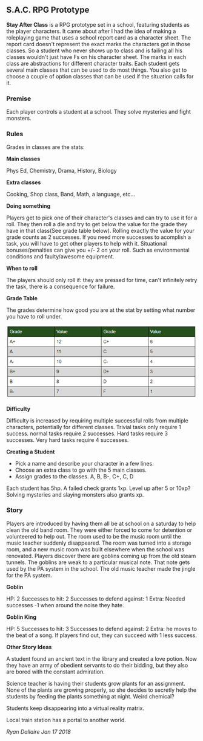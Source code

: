 ## S.A.C. RPG Prototype

**Stay After Class** is a RPG prototype set in a school, featuring students as the player characters. It came about after I had the idea of making a roleplaying game that uses a school report card as a character sheet. The report card doesn't represent the exact marks the characters got in those classes. So a student who never shows up to class and is failing all his classes wouldn't just have Fs on his character sheet.
The marks in each class are abstractions for different character traits. Each student gets several main classes that can be used to do most things. You also get to choose a couple of option classes that can be used if the situation calls for it.

### Premise
Each player controls a student at a school. They solve mysteries and fight monsters.

### Rules
Grades in classes are the stats:

**Main classes**

Phys Ed, Chemistry, Drama, History, Biology

**Extra classes**

Cooking, Shop class, Band, Math, a language, etc...

**Doing something**

Players get to pick one of their character's classes and can try to use it for a roll. They then roll a die and try to get below the value for the grade they have in that class(See grade table below). Rolling exactly the value for your grade counts as 2 successes. If you need more successes to acomplish a task, you will have to get other players to help with it.
Situational bonuses/penalties can give you +/- 2 on your roll. Such as environmental conditions and faulty/awesome equipment.

**When to roll**

The players should only roll if: they are pressed for time, can't infinitely retry the task, there is a consequence for failure.

**Grade Table**

The grades determine how good you are at the stat by setting what number you have to roll under.

![rpg table](sacrpg.png)

**Difficulty**

Difficulty is increased by requiring multiple successful rolls from multiple characters, potentially for different classes. Trivial tasks only require 1 success. normal tasks require 2 successes. Hard tasks require 3 successes. Very hard tasks require 4 successes.

**Creating a Student**

* Pick a name and describe your character in a few lines.
* Choose an extra class to go with the 5 main classes.
* Assign grades to the classes. A, B, B-, C+, C, D

Each student has 5hp.
A failed check grants 1xp. Level up after 5 or 10xp? Solving mysteries and slaying monsters also grants xp.

### Story
Players are introduced by having them all be at school on a saturday to help clean the old band room. They were either forced to come for detention or volunteered to help out. The room used to be the music room until the music teacher suddenly disappeared. The room was turned into a storage room, and a new music room was built elsewhere when the school was renovated.
Players discover there are goblins coming up from the old steam tunnels. The goblins are weak to a particular musical note. That note gets used by the PA system in the school. The old music teacher made the jingle for the PA system.

**Goblin**

HP: 2
Successes to hit: 2
Successes to defend against: 1
Extra: Needed successes -1 when around the noise they hate.

**Goblin King**

HP: 5
Successes to hit: 3
Successes to defend against: 2
Extra: he moves to the beat of a song. If players find out, they can succeed with 1 less success.

**Other Story Ideas**

A student found an ancient text in the library and created a love potion. Now they have an army of obedient servants to do their bidding, but they also are bored with the constant admiration.

Science teacher is having their students grow plants for an assignment. None of the plants are growing properly, so she decides to secretly help the students by feeding the plants something at night. Weird chemical?

Students keep disappearing into a virtual reality matrix.

Local train station has a portal to another world.

_Ryan Dallaire Jan 17 2018_
